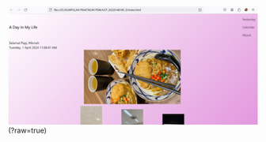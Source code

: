 ![alt text](https://github.com/hikmah76/UCP_20220140185_D/blob/main/Screenshot%202024-04-30%20224508.png)(?raw=true)
